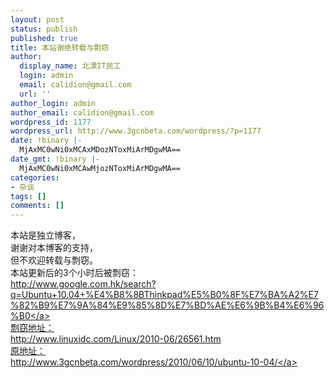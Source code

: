 ```yaml
---
layout: post
status: publish
published: true
title: 本站谢绝转载与剽窃
author:
  display_name: 北漂IT民工
  login: admin
  email: calidion@gmail.com
  url: ''
author_login: admin
author_email: calidion@gmail.com
wordpress_id: 1177
wordpress_url: http://www.3gcnbeta.com/wordpress/?p=1177
date: !binary |-
  MjAxMC0wNi0xMCAxMDozNToxMiArMDgwMA==
date_gmt: !binary |-
  MjAxMC0wNi0xMCAwMjozNToxMiArMDgwMA==
categories:
- 杂谈
tags: []
comments: []
---
```

<p>本站是独立博客，<br />
谢谢对本博客的支持，<br />
但不欢迎转载与剽窃。<br />
本站更新后的3个小时后被剽窃：<br />
<a href="http:&#47;&#47;www.google.com.hk&#47;search?q=Ubuntu+10.04+%E4%B8%8BThinkpad%E5%B0%8F%E7%BA%A2%E7%82%B9%E7%9A%84%E9%85%8D%E7%BD%AE%E6%9B%B4%E6%96%B0">http:&#47;&#47;www.google.com.hk&#47;search?q=Ubuntu+10.04+%E4%B8%8BThinkpad%E5%B0%8F%E7%BA%A2%E7%82%B9%E7%9A%84%E9%85%8D%E7%BD%AE%E6%9B%B4%E6%96%B0<&#47;a><br />
剽窃地址：<br />
http:&#47;&#47;www.linuxidc.com&#47;Linux&#47;2010-06&#47;26561.htm<br />
原地址：<br />
<a href="http:&#47;&#47;www.3gcnbeta.com&#47;wordpress&#47;2010&#47;06&#47;10&#47;ubuntu-10-04&#47;">http:&#47;&#47;www.3gcnbeta.com&#47;wordpress&#47;2010&#47;06&#47;10&#47;ubuntu-10-04&#47;<&#47;a></p>
